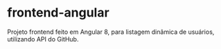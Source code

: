 # frontend-angular
Projeto frontend feito em Angular 8, para listagem dinâmica de usuários, utilizando API do GitHub.
